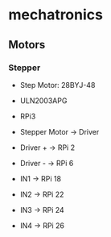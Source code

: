 # mechatronics

## Motors
### Stepper

- Step Motor: 28BYJ-48
- ULN2003APG
- RPi3

- Stepper Motor -> Driver

- Driver + -> RPi 2
- Driver - -> RPi 6
- IN1 -> RPi 18
- IN2 -> RPi 22
- IN3 -> RPi 24
- IN4 -> RPi 26
